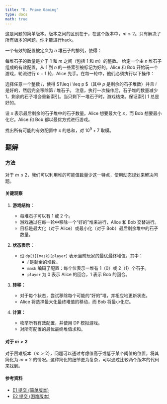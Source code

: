 ```yaml
---
title: "E. Prime Gaming"
type: docs
math: true
---
```


这是问题的简单版本。版本之间的区别在于，在这个版本中，$m \leq 2$。只有解决了所有版本的问题，你才能进行hack。

一个有效的配置被定义为 $n$ 堆石子的排列，使得：

每堆石子的数量是介于 1 和 $m$ 之间（包括 1 和 $m$）的整数。
给定一个由 $n$ 堆石子组成的有效配置，从 1 到 $n$ 的一些索引被标记为好的。Alice 和 Bob 开始玩一个游戏，轮流进行 $n-1$ 轮，Alice 先手。在每一轮中，他们必须执行以下操作：

选择任意一个整数 $i$，使得 $1\leq i \leq p $（其中 $p$ 是剩余的石子堆数）并且 $i$ 是好的，然后完全移除第 $i$ 堆石子。
注意，执行一次操作后，石子堆的数量减少 1，剩余的石子堆会重新索引。当只剩下一堆石子时，游戏结束。保证索引 1 总是好的。

设 $x$ 表示最后剩余的石子堆中的石子数量。Alice 想要最大化 $x$，而 Bob 想要最小化它。Alice 和 Bob 都以最优方式进行游戏。

找出所有可能的有效配置中 $x$ 的总和，对 $10^9+7$ 取模。

## 题解

### 方法

对于 $m \leq 2$，我们可以利用堆的可能值数量少这一特点，使用动态规划来解决问题。

#### 关键观察

1.  **游戏结构：**
    -   每堆石子可以有 1 或 2 个。
    -   游戏通过在每一轮中移除一个“好的”堆来进行，Alice 和 Bob 交替进行。
    -   目标是最大化（对于 Alice）或最小化（对于 Bob）最后剩余堆中的石子数量。

2.  **状态表示：**
    -   设 `dp[i][mask][player]` 表示当前玩家的最优最终堆值，其中：
        -   $i$ 是剩余的堆数。
        -   `mask` 编码了配置：每个位表示一堆有 1（0）或 2（1）个石子。
        -   `player` 为 0 表示 Alice 的回合，1 表示 Bob 的回合。

3.  **转移：**
    -   对于每个状态，尝试移除每个可能的“好的”堆，并相应地更新状态。
    -   Alice 将选择最大化最终堆值的移动，而 Bob 将最小化它。

4.  **计算：**
    -   枚举所有有效配置，并使用 DP 模拟游戏。
    -   对所有配置的最优最终堆值求和。

#### 对于 $m > 2$

对于困难版本（$m > 2$），问题可以通过考虑值高于或低于某个阈值的位置，将其简化为 $m = 2$ 的情况。这种简化的细节更为复杂，可以通过比较两个版本的代码来找到。

#### 参考资料

-   [E1 提交 (简单版本)](https://codeforces.com/contest/2140/submission/338854975)
-   [E2 提交 (困难版本)](https://codeforces.com/contest/2140/submission/340677175)
